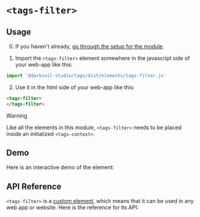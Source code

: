 # `<tags-filter>`

## Usage

0. If you haven't already, [go through the setup for the module](/setup).

1. Import the `<tags-filter>` element somewhere in the javascript side of your web-app like this:

```js
import '@darksoil-studio/tags/dist/elements/tags-filter.js'
```

2. Use it in the html side of your web-app like this:

```html
<tags-filter>
</tags-filter>
```

> [!WARNING]
> Like all the elements in this module, `<tags-filter>` needs to be placed inside an initialized `<tags-context>`.

## Demo

Here is an interactive demo of the element:

<element-demo>
</element-demo>

<script setup>
import { onMounted } from "vue";
import { ProfilesClient, ProfilesStore } from '@darksoil-studio/profiles-zome';
import { demoProfiles, ProfilesZomeMock } from '@darksoil-studio/profiles-zome/dist/mocks.js';
import { decodeHashFromBase64, encodeHashToBase64 } from '@holochain/client';
import { render } from "lit";
import { html, unsafeStatic } from "lit/static-html.js";

import { TagsZomeMock, sampleTag } from "../../ui/src/mocks.ts";
import { TagsStore } from "../../ui/src/tags-store.ts";
import { TagsClient } from "../../ui/src/tags-client.ts";

onMounted(async () => {
  // Elements need to be imported on the client side, not the SSR side
  // Reference: https://vitepress.dev/guide/ssr-compat#importing-in-mounted-hook
  await import('@api-viewer/docs/lib/api-docs.js');
  await import('@api-viewer/demo/lib/api-demo.js');
  await import('@darksoil-studio/profiles-zome/dist/elements/profiles-context.js');
  if (!customElements.get('tags-context')) await import('../../ui/src/elements/tags-context.ts');
  if (!customElements.get('tags-filter')) await import('../../ui/src/elements/tags-filter.ts');

  const profiles = await demoProfiles();

  const profilesMock = new ProfilesZomeMock(
    profiles,
    Array.from(profiles.keys())[0]
  );
  const profilesStore = new ProfilesStore(new ProfilesClient(profilesMock, "tags_test"));

  const mock = new TagsZomeMock();
  const client = new TagsClient(mock, "tags_test");

  const tag = await sampleTag(client);

  const record = await mock.create_tag(tag);

  const store = new TagsStore(client);
  
  render(html`
    <profiles-context .store=${profilesStore}>
      <tags-context .store=${store}>
        <api-demo src="custom-elements.json" only="tags" exclude-knobs="store">
          <template data-element="tags" data-target="host">
            <tags-filter></tags-filter>
          </template>
        </api-demo>
      </tags-context>
    </profiles-context>
  `, document.querySelector('element-demo'))
  })


</script>

## API Reference

`<tags-filter>` is a [custom element](https://web.dev/articles/custom-elements-v1), which means that it can be used in any web app or website. Here is the reference for its API:

<api-docs src="custom-elements.json" only="tags">
</api-docs>
